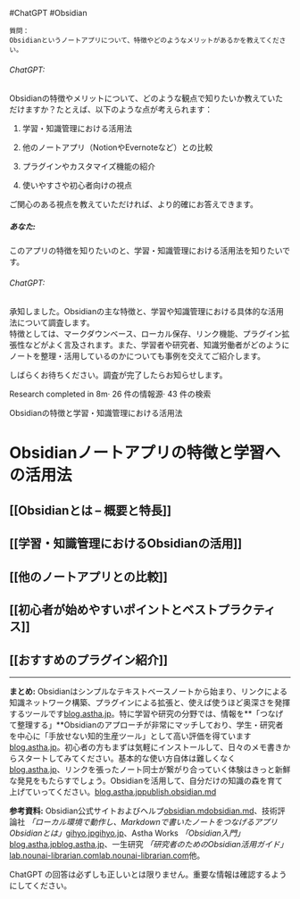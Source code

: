 #ChatGPT #Obsidian 

```
質問：
Obsidianというノートアプリについて、特徴やどのようなメリットがあるかを教えてください。
```
###### ChatGPT:

Obsidianの特徴やメリットについて、どのような観点で知りたいか教えていただけますか？たとえば、以下のような点が考えられます：

1. 学習・知識管理における活用法
    
2. 他のノートアプリ（NotionやEvernoteなど）との比較
    
3. プラグインやカスタマイズ機能の紹介
    
4. 使いやすさや初心者向けの視点
    

ご関心のある視点を教えていただければ、より的確にお答えできます。

##### あなた:

このアプリの特徴を知りたいのと、学習・知識管理における活用法を知りたいです。

###### ChatGPT:

承知しました。Obsidianの主な特徴と、学習や知識管理における具体的な活用法について調査します。  
特徴としては、マークダウンベース、ローカル保存、リンク機能、プラグイン拡張性などがよく言及されます。また、学習者や研究者、知識労働者がどのようにノートを整理・活用しているのかについても事例を交えてご紹介します。

しばらくお待ちください。調査が完了したらお知らせします。

Research completed in 8m· 26 件の情報源· 43 件の検索

Obsidianの特徴と学習・知識管理における活用法

# Obsidianノートアプリの特徴と学習への活用法

## [[Obsidianとは – 概要と特長]]

## [[学習・知識管理におけるObsidianの活用]]

## [[他のノートアプリとの比較]]

## [[初心者が始めやすいポイントとベストプラクティス]]

## [[おすすめのプラグイン紹介]]


---

**まとめ:** Obsidianはシンプルなテキストベースノートから始まり、リンクによる知識ネットワーク構築、プラグインによる拡張と、使えば使うほど奥深さを発揮するツールです[blog.astha.jp](https://blog.astha.jp/post-3917/)。特に学習や研究の分野では、情報を**「つなげて整理する」**Obsidianのアプローチが非常にマッチしており、学生・研究者を中心に「手放せない知的生産ツール」として高い評価を得ています[blog.astha.jp](https://blog.astha.jp/post-3917/)。初心者の方もまずは気軽にインストールして、日々のメモ書きからスタートしてみてください。基本的な使い方自体は難しくなく[blog.astha.jp](https://blog.astha.jp/post-3917/)、リンクを張ったノート同士が繋がり合っていく体験はきっと新鮮な発見をもたらすでしょう。Obsidianを活用して、自分だけの知識の森を育て上げていってください。[blog.astha.jp](https://blog.astha.jp/post-3917/)[publish.obsidian.md](https://publish.obsidian.md/ipadworkers/ipad/app_obsidian)
 

**参考資料:** Obsidian公式サイトおよびヘルプ[obsidian.md](https://obsidian.md/)[obsidian.md](https://obsidian.md/)、技術評論社 _「ローカル環境で動作し、Markdownで書いたノートをつなげるアプリObsidianとは」_[gihyo.jp](https://gihyo.jp/article/2022/11/obsidian-01)[gihyo.jp](https://gihyo.jp/article/2022/11/obsidian-01)、Astha Works _「Obsidian入門」_[blog.astha.jp](https://blog.astha.jp/post-3917/)[blog.astha.jp](https://blog.astha.jp/post-3917/)、一生研究 _「研究者のためのObsidian活用ガイド」_[lab.nounai-librarian.com](https://lab.nounai-librarian.com/obsidian1/)[lab.nounai-librarian.com](https://lab.nounai-librarian.com/obsidian1/)他。

ChatGPT の回答は必ずしも正しいとは限りません。重要な情報は確認するようにしてください。

